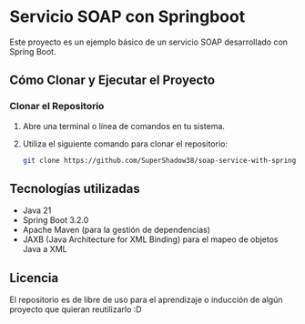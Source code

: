 # Servicio SOAP con Springboot

Este proyecto es un ejemplo básico de un servicio SOAP desarrollado con Spring Boot.

## Cómo Clonar y Ejecutar el Proyecto

### Clonar el Repositorio

1. Abre una terminal o línea de comandos en tu sistema.
2. Utiliza el siguiente comando para clonar el repositorio:

   ```bash
   git clone https://github.com/SuperShadow38/soap-service-with-spring.git
   
## Tecnologías utilizadas
- Java 21
- Spring Boot 3.2.0
- Apache Maven (para la gestión de dependencias)
- JAXB (Java Architecture for XML Binding) para el mapeo de objetos Java a XML

## Licencia
El repositorio es de libre de uso para el aprendizaje o inducción de algún proyecto que quieran reutilizarlo :D
